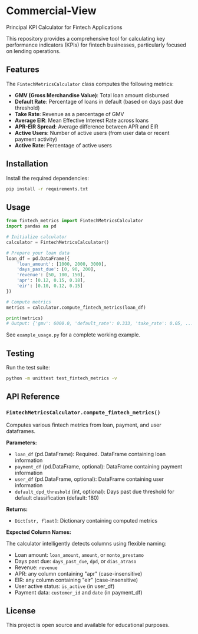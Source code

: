 # Commercial-View
Principal KPI Calculator for Fintech Applications

This repository provides a comprehensive tool for calculating key performance indicators (KPIs) for fintech businesses, particularly focused on lending operations.

## Features

The `FintechMetricsCalculator` class computes the following metrics:

- **GMV (Gross Merchandise Value)**: Total loan amount disbursed
- **Default Rate**: Percentage of loans in default (based on days past due threshold)
- **Take Rate**: Revenue as a percentage of GMV
- **Average EIR**: Mean Effective Interest Rate across loans
- **APR-EIR Spread**: Average difference between APR and EIR
- **Active Users**: Number of active users (from user data or recent payment activity)
- **Active Rate**: Percentage of active users

## Installation

Install the required dependencies:

```bash
pip install -r requirements.txt
```

## Usage

```python
from fintech_metrics import FintechMetricsCalculator
import pandas as pd

# Initialize calculator
calculator = FintechMetricsCalculator()

# Prepare your loan data
loan_df = pd.DataFrame({
    'loan_amount': [1000, 2000, 3000],
    'days_past_due': [0, 90, 200],
    'revenue': [50, 100, 150],
    'apr': [0.12, 0.15, 0.18],
    'eir': [0.10, 0.12, 0.15]
})

# Compute metrics
metrics = calculator.compute_fintech_metrics(loan_df)

print(metrics)
# Output: {'gmv': 6000.0, 'default_rate': 0.333, 'take_rate': 0.05, ...}
```

See `example_usage.py` for a complete working example.

## Testing

Run the test suite:

```bash
python -m unittest test_fintech_metrics -v
```

## API Reference

### `FintechMetricsCalculator.compute_fintech_metrics()`

Computes various fintech metrics from loan, payment, and user dataframes.

**Parameters:**
- `loan_df` (pd.DataFrame): Required. DataFrame containing loan information
- `payment_df` (pd.DataFrame, optional): DataFrame containing payment information
- `user_df` (pd.DataFrame, optional): DataFrame containing user information
- `default_dpd_threshold` (int, optional): Days past due threshold for default classification (default: 180)

**Returns:**
- `Dict[str, float]`: Dictionary containing computed metrics

**Expected Column Names:**

The calculator intelligently detects columns using flexible naming:

- Loan amount: `loan_amount`, `amount`, or `monto_prestamo`
- Days past due: `days_past_due`, `dpd`, or `dias_atraso`
- Revenue: `revenue`
- APR: any column containing "apr" (case-insensitive)
- EIR: any column containing "eir" (case-insensitive)
- User active status: `is_active` (in user_df)
- Payment data: `customer_id` and `date` (in payment_df)

## License

This project is open source and available for educational purposes.
